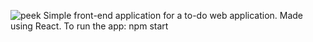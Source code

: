 ![peek](https://github.com/Bebrucha/fe-to-do-app/assets/99428206/54bfe9f8-9f64-42b8-a460-a3af5b563126)
Simple front-end application for a to-do web application. Made using React.
To run the app:
npm start
